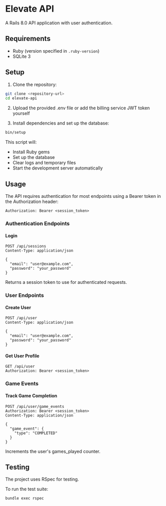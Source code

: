 # Elevate API

A Rails 8.0 API application with user authentication.

## Requirements

- Ruby (version specified in `.ruby-version`)
- SQLite 3

## Setup

1. Clone the repository:
```bash
git clone <repository-url>
cd elevate-api
```

2. Upload the provided .env file or add the billing service JWT token yourself

3. Install dependencies and set up the database:
```bash
bin/setup
```

This script will:
- Install Ruby gems
- Set up the database
- Clear logs and temporary files
- Start the development server automatically

## Usage

The API requires authentication for most endpoints using a Bearer token in the Authorization header:
```
Authorization: Bearer <session_token>
```

### Authentication Endpoints

#### Login
```
POST /api/sessions
Content-Type: application/json

{
  "email": "user@example.com",
  "password": "your_password"
}
```
Returns a session token to use for authenticated requests.

### User Endpoints

#### Create User
```
POST /api/user
Content-Type: application/json

{
  "email": "user@example.com",
  "password": "your_password"
}
```

#### Get User Profile
```
GET /api/user
Authorization: Bearer <session_token>
```

### Game Events

#### Track Game Completion
```
POST /api/user/game_events
Authorization: Bearer <session_token>
Content-Type: application/json

{
  "game_event": {
    "type": "COMPLETED"
  }
}
```
Increments the user's games_played counter.

## Testing

The project uses RSpec for testing.

To run the test suite:
```bash
bundle exec rspec
```



